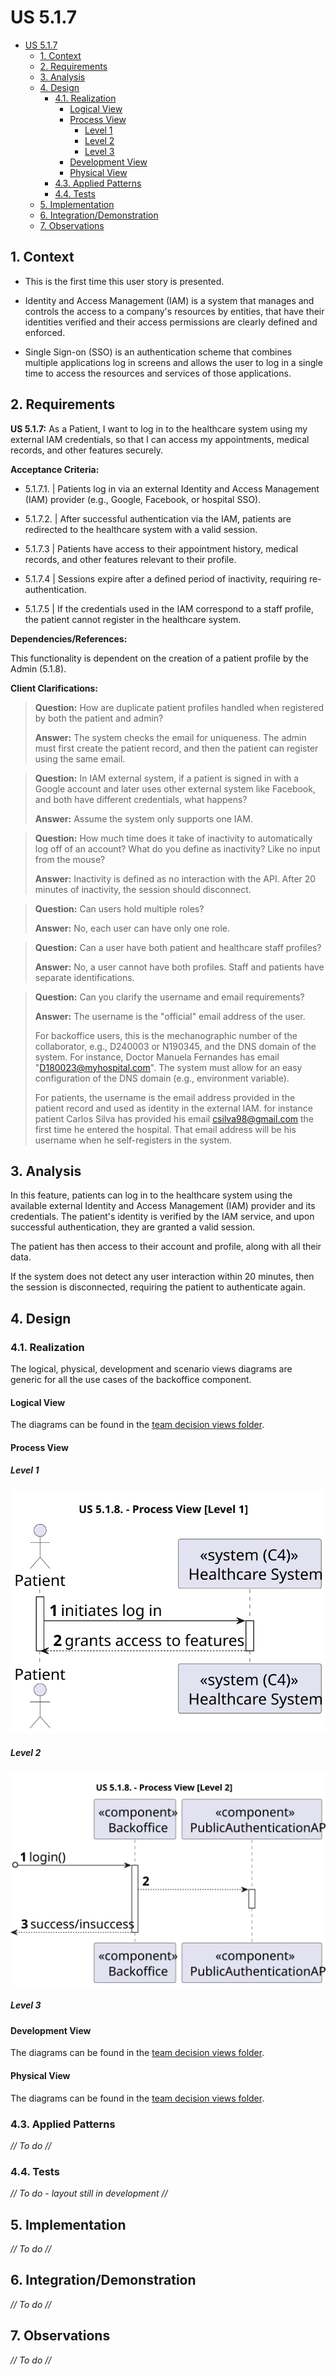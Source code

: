# US 5.1.7

<!-- TOC -->
- [US 5.1.7](#us-517)
  - [1. Context](#1-context)
  - [2. Requirements](#2-requirements)
  - [3. Analysis](#3-analysis)
  - [4. Design](#4-design)
    - [4.1. Realization](#41-realization)
      - [Logical View](#logical-view)
      - [Process View](#process-view)
        - [Level 1](#level-1)
        - [Level 2](#level-2)
        - [Level 3](#level-3)
      - [Development View](#development-view)
      - [Physical View](#physical-view)
    - [4.3. Applied Patterns](#43-applied-patterns)
    - [4.4. Tests](#44-tests)
  - [5. Implementation](#5-implementation)
  - [6. Integration/Demonstration](#6-integrationdemonstration)
  - [7. Observations](#7-observations)
<!-- TOC -->

## 1. Context

* This is the first time this user story is presented.


* Identity and Access Management (IAM) is a system that manages and controls the access to a company's resources by entities,
that have their identities verified and their access permissions are clearly defined and enforced.


* Single Sign-on (SSO) is an authentication scheme that combines multiple applications log in screens and allows the user 
to log in a single time to access the resources and services of those applications.


## 2. Requirements

**US 5.1.7:**  As a Patient, I want to log in to the healthcare system using my external IAM credentials, so that I can
access my appointments, medical records, and other features securely.

**Acceptance Criteria:**

- 5.1.7.1. | Patients log in via an external Identity and Access Management (IAM) provider (e.g., Google, Facebook, or hospital SSO).

- 5.1.7.2. | After successful authentication via the IAM, patients are redirected to the healthcare system with a valid session.

- 5.1.7.3 | Patients have access to their appointment history, medical records, and other features relevant to their profile.

- 5.1.7.4 | Sessions expire after a defined period of inactivity, requiring re-authentication.

- 5.1.7.5 | If the credentials used in the IAM correspond to a staff profile, the patient cannot register in the healthcare system.


**Dependencies/References:**

This functionality is dependent on the creation of a patient profile by the Admin (5.1.8).

**Client Clarifications:**

> **Question:** How are duplicate patient profiles handled when registered by both the patient and admin?
>
> **Answer:** The system checks the email for uniqueness. The admin must first create the patient record, and then the patient can register using the same email.

> **Question:** In IAM external system, if a patient is signed in with a Google account and later uses other external system like Facebook, and both have different credentials, what happens?
>
> **Answer:** Assume the system only supports one IAM.

> **Question:** How much time does it take of inactivity to automatically log off of an account? What do you define as inactivity? Like no input from the mouse?
>
> **Answer:** Inactivity is defined as no interaction with the API. After 20 minutes of inactivity, the session should disconnect.

> **Question:** Can users hold multiple roles?
>
> **Answer:** No, each user can have only one role.

> **Question:** Can a user have both patient and healthcare staff profiles?
>
> **Answer:** No, a user cannot have both profiles. Staff and patients have separate identifications.

> **Question:** Can you clarify the username and email requirements?
>
> **Answer:** The username is the "official" email address of the user.
> 
> For backoffice users, this is the mechanographic number of the collaborator, e.g., D240003 or N190345, and the DNS domain
> of the system. For instance, Doctor Manuela Fernandes has email "D180023@myhospital.com". The system must allow for an
> easy configuration of the DNS domain (e.g., environment variable).
> 
> For patients, the username is the email address provided in the patient record and used as identity in the external IAM.
> for instance patient Carlos Silva has provided his email csilva98@gmail.com the first time he entered the hospital. That
> email address will be his username when he self-registers in the system.


## 3. Analysis

In this feature, patients can log in to the healthcare system using the available external Identity and Access Management
(IAM) provider and its credentials.
The patient's identity is verified by the IAM service, and upon successful authentication, they are granted a valid session.

The patient has then access to their account and profile, along with all their data.

If the system does not detect any user interaction within 20 minutes, then the session is disconnected, requiring
the patient to authenticate again.

## 4. Design

### 4.1. Realization

The logical, physical, development and scenario views diagrams are generic for all the use cases of the backoffice component.

#### Logical View

The diagrams can be found in the [team decision views folder](../../team-decisions/views/general-views.md#1-logical-view).

#### Process View

##### Level 1

![Process View - Level 1](diagrams/level-1-process-view.svg)

##### Level 2

![Process View - Level 2](diagrams/level-2-process-view.svg)

##### Level 3



#### Development View

The diagrams can be found in the [team decision views folder](../../team-decisions/views/general-views.md#3-development-view).

#### Physical View

The diagrams can be found in the [team decision views folder](../../team-decisions/views/general-views.md#4-physical-view).


### 4.3. Applied Patterns

_// To do //_

### 4.4. Tests

_// To do - layout still in development //_ 


## 5. Implementation

_// To do //_

## 6. Integration/Demonstration

_// To do //_

## 7. Observations

_// To do //_